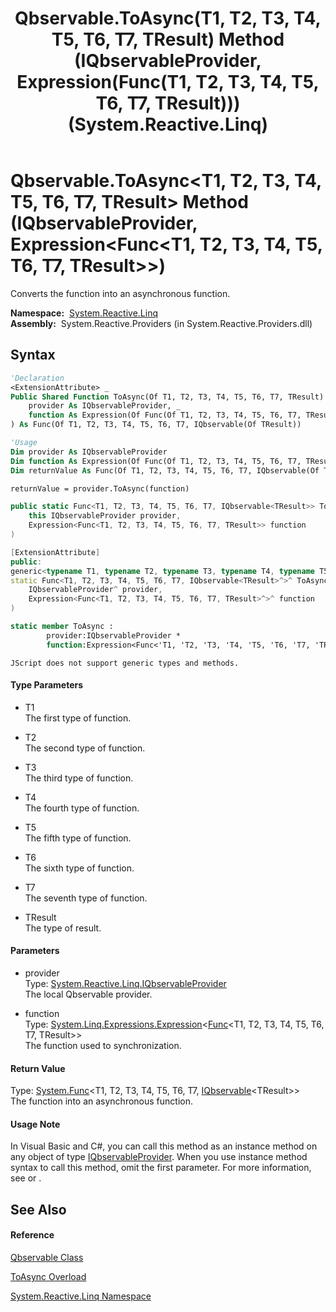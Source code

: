 ﻿---
title: Qbservable.ToAsync(T1, T2, T3, T4, T5, T6, T7, TResult) Method (IQbservableProvider, Expression(Func(T1, T2, T3, T4, T5, T6, T7, TResult))) (System.Reactive.Linq)
TOCTitle: ToAsync(T1, T2, T3, T4, T5, T6, T7, TResult) Method (IQbservableProvider, Expression(Func(T1, T2, T3, T4, T5, T6, T7, TResult)))
ms:assetid: M:System.Reactive.Linq.Qbservable.ToAsync``8(System.Reactive.Linq.IQbservableProvider,System.Linq.Expressions.Expression{System.Func{``0,``1,``2,``3,``4,``5,``6,``7}})
ms:mtpsurl: https://msdn.microsoft.com/en-us/library/Hh244238(v=VS.103)
ms:contentKeyID: 36069872
ms.date: 06/28/2011
mtps_version: v=VS.103
dev_langs:
- vb
- csharp
- c++
- fsharp
- jscript
---

# Qbservable.ToAsync\<T1, T2, T3, T4, T5, T6, T7, TResult\> Method (IQbservableProvider, Expression\<Func\<T1, T2, T3, T4, T5, T6, T7, TResult\>\>)

Converts the function into an asynchronous function.

**Namespace:**  [System.Reactive.Linq](hh211929\(v=vs.103\).md)  
**Assembly:**  System.Reactive.Providers (in System.Reactive.Providers.dll)

## Syntax

``` vb
'Declaration
<ExtensionAttribute> _
Public Shared Function ToAsync(Of T1, T2, T3, T4, T5, T6, T7, TResult) ( _
    provider As IQbservableProvider, _
    function As Expression(Of Func(Of T1, T2, T3, T4, T5, T6, T7, TResult)) _
) As Func(Of T1, T2, T3, T4, T5, T6, T7, IQbservable(Of TResult))
```

``` vb
'Usage
Dim provider As IQbservableProvider
Dim function As Expression(Of Func(Of T1, T2, T3, T4, T5, T6, T7, TResult))
Dim returnValue As Func(Of T1, T2, T3, T4, T5, T6, T7, IQbservable(Of TResult))

returnValue = provider.ToAsync(function)
```

``` csharp
public static Func<T1, T2, T3, T4, T5, T6, T7, IQbservable<TResult>> ToAsync<T1, T2, T3, T4, T5, T6, T7, TResult>(
    this IQbservableProvider provider,
    Expression<Func<T1, T2, T3, T4, T5, T6, T7, TResult>> function
)
```

``` c++
[ExtensionAttribute]
public:
generic<typename T1, typename T2, typename T3, typename T4, typename T5, typename T6, typename T7, typename TResult>
static Func<T1, T2, T3, T4, T5, T6, T7, IQbservable<TResult>^>^ ToAsync(
    IQbservableProvider^ provider, 
    Expression<Func<T1, T2, T3, T4, T5, T6, T7, TResult>^>^ function
)
```

``` fsharp
static member ToAsync : 
        provider:IQbservableProvider * 
        function:Expression<Func<'T1, 'T2, 'T3, 'T4, 'T5, 'T6, 'T7, 'TResult>> -> Func<'T1, 'T2, 'T3, 'T4, 'T5, 'T6, 'T7, IQbservable<'TResult>> 
```

``` jscript
JScript does not support generic types and methods.
```

#### Type Parameters

  - T1  
    The first type of function.

<!-- end list -->

  - T2  
    The second type of function.

<!-- end list -->

  - T3  
    The third type of function.

<!-- end list -->

  - T4  
    The fourth type of function.

<!-- end list -->

  - T5  
    The fifth type of function.

<!-- end list -->

  - T6  
    The sixth type of function.

<!-- end list -->

  - T7  
    The seventh type of function.

<!-- end list -->

  - TResult  
    The type of result.

#### Parameters

  - provider  
    Type: [System.Reactive.Linq.IQbservableProvider](hh212104\(v=vs.103\).md)  
    The local Qbservable provider.  

<!-- end list -->

  - function  
    Type: [System.Linq.Expressions.Expression](https://msdn.microsoft.com/en-us/library/Bb335710)\<[Func](https://msdn.microsoft.com/en-us/library/Dd289456)\<T1, T2, T3, T4, T5, T6, T7, TResult\>\>  
    The function used to synchronization.  

#### Return Value

Type: [System.Func](https://msdn.microsoft.com/en-us/library/Dd289456)\<T1, T2, T3, T4, T5, T6, T7, [IQbservable](hh229328\(v=vs.103\).md)\<TResult\>\>  
The function into an asynchronous function.  

#### Usage Note

In Visual Basic and C\#, you can call this method as an instance method on any object of type [IQbservableProvider](hh212104\(v=vs.103\).md). When you use instance method syntax to call this method, omit the first parameter. For more information, see [](https://msdn.microsoft.com/en-us/library/Bb384936) or [](https://msdn.microsoft.com/en-us/library/Bb383977).

## See Also

#### Reference

[Qbservable Class](hh211693\(v=vs.103\).md)

[ToAsync Overload](hh229832\(v=vs.103\).md)

[System.Reactive.Linq Namespace](hh211929\(v=vs.103\).md)

